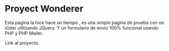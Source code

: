 # Proyect Wonderer
Esta pagina la hice hace un tiempo , es una simple pagina de prueba con un slider utilizando JQuery. Y un formulario de envio 100% funcional usando PHP y PHP Mailer.

Link al proyecto.